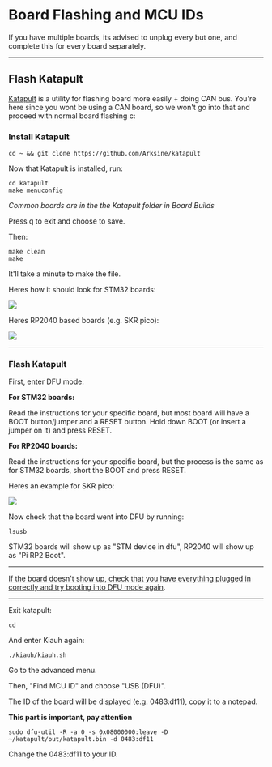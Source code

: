 # Board Flashing and MCU IDs
If you have multiple boards, its advised to unplug every but one, and complete this for every board separately.
_________________________________________________________
## Flash Katapult
[Katapult](https://github.com/Arksine/katapult) is a utility for flashing board more easily + doing CAN bus. You're here since you wont be using a CAN board, so we won't go into that and proceed with normal board flashing c:

### Install Katapult
```
cd ~ && git clone https://github.com/Arksine/katapult
```
Now that Katapult is installed, run:
```
cd katapult
make menuconfig
```
*Common boards are in the the Katapult folder in Board Builds*

Press q to exit and choose to save. 

Then:
```
make clean
make
```
It'll take a minute to make the file.

Heres how it should look for STM32 boards:

![](https://github.com/Suzu0071/General-Guide-for-Vorons/blob/main/Images/Katapult-Bin-Example.png)

Heres RP2040 based boards (e.g. SKR pico):

![](https://github.com/Suzu0071/General-Guide-for-Vorons/blob/main/Images/RP2040-based-Katapult-Bin.png)
_________________________________________________________
### Flash Katapult
First, enter DFU mode:

**For STM32 boards:**

Read the instructions for your specific board, but most board will have a BOOT button/jumper and a RESET button. Hold down BOOT (or insert a jumper on it) and press RESET.

**For RP2040 boards:**

Read the instructions for your specific board, but the process is the same as for STM32 boards, short the BOOT and press RESET. 

Heres an example for SKR pico:

![](https://github.com/Suzu0071/General-Guide-for-Vorons/blob/main/Images/SKR-pico-DFU.png)

Now check that the board went into DFU by running:
```
lsusb
```

STM32  boards will show up as "STM device in dfu", RP2040 will show up as "Pi RP2 Boot".
_________________________________________________________
<ins>If the board doesn't show up, check that you have everything plugged in correctly and try booting into DFU mode again</ins>.
_________________________________________________________
Exit katapult:
```
cd
```
And enter Kiauh again:
```
./kiauh/kiauh.sh
```
Go to the advanced menu.

Then, "Find MCU ID" and choose "USB (DFU)".

The ID of the board will be displayed (e.g. 0483:df11), copy it to a notepad.

**This part is important, pay attention**
```
sudo dfu-util -R -a 0 -s 0x08000000:leave -D ~/katapult/out/katapult.bin -d 0483:df11
```
Change the 0483:df11 to your ID.
